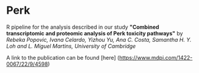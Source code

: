 # Perk
R pipeline for the analysis described in our study **"Combined transcriptomic and proteomic analysis of Perk toxicity pathways"** by
*Rebeka Popovic, Ivana Celardo, Yizhou Yu, Ana C. Costa, Samantha H. Y. Loh and L. Miguel Martins, University of Cambridge*

A link to the publication can be found [here] (https://www.mdpi.com/1422-0067/22/9/4598)

